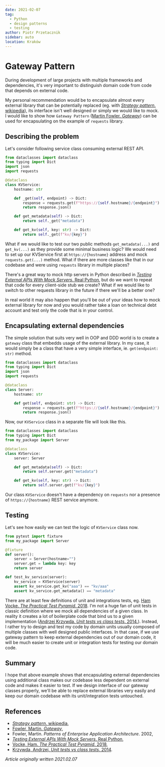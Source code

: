 ```yaml
---
date: 2021-02-07
tag:
  - Python
  - design patterns
  - testing
author: Piotr Przetacznik
sidebar: auto
location: Kraków
---
```


# Gateway Pattern

During development of large projects with multiple frameworks and dependencies, it's very important to distinguish domain code from code that depends on external code.

My personal recommendation would be to encapsulate almost every external library that can be potentially replaced (eg. with [*Strategy pattern*. wikipedia](https://en.wikipedia.org/wiki/Strategy_pattern)), its interface isn't well designed or simply we would like to mock. I would like to show how `Gateway Pattern` ([Martin Fowler. *Gateway*](https://martinfowler.com/eaaCatalog/gateway.html)) can be used for encapsulating on the example of `requests` library.

## Describing the problem

Let's consider following service class consuming external REST API.
```Python
from dataclasses import dataclass
from typing import Dict
import json
import requests

@dataclass
class KVService:
    hostname: str

    def _get(self, endpoint) -> Dict:
        response = requests.get(f"https://{self.hostname}/{endpoint}")
        return response.json()

    def get_metadata(self) -> Dict:
        return self._get("metadata")

    def get_kv(self, key: str) -> Dict:
        return self._get(f"kv/{key}")
```

What if we would like to test our two public methods `get_metadata(...)` and `get_kv(...)` as they provide some minimal business logic? We would need to set up our KVService first at `https://{hostname}` address and mock `requests.get(...)` method. What if there are more classes like that in our codebase and were using `requests` library in multiple places?

There's a great way to mock http servers in Python described in [*Testing External APIs With Mock Servers*. Real Python](https://realpython.com/testing-third-party-apis-with-mock-servers/#testing-the-mock-api), but do we want to repeat that code for every client-side stub we create? What if we would like to switch to other requests library in the future if there we'll be a better one?

In real world it may also happen that you'll be out of your ideas how to mock external library for now and you would rather take a loan on technical debt account and test only the code that is in your control.

## Encapsulating external dependencies

The simple solution that suits very well in OOP and DDD world is to create a `gateway` class that embedds usage of the external library. In my case, it would simply be a class that have a very simple interface, ie. `get(endpoint: str)` method.
```Python
from dataclasses import dataclass
from typing import Dict
import json
import requests

@dataclass
class Server:
    hostname: str

    def get(self, endpoint: str) -> Dict:
        response = requests.get(f"https://{self.hostname}/{endpoint}")
        return response.json()
```

Now, our `KVService` class in a separate file will look like this.
```Python
from dataclasses import dataclass
from typing import Dict
from my_package import Server

@dataclass
class KVService:
    server: Server

    def get_metadata(self) -> Dict:
        return self.server.get("metadata")

    def get_kv(self, key: str) -> Dict:
        return self.server.get(f"kv/{key}")
```
Our class `KVService` doesn't have a dependency on `requests` nor a presence of `https://{hostname}` REST service anymore.

## Testing

Let's see how easily we can test the logic of `KVService` class now.
```Python
from pytest import fixture
from my_package import Server

@fixture
def server():
    server = Server(hostname="")
    server.get = lambda key: key
    return server

def test_kv_service(server):
    kv_service = KVService(server)
    assert kv_service.get_kv("aaa") == "kv/aaa"
    assert kv_service.get_metadata() == "metadata"
```

There are at least few definitions of unit and integrations tests, eg. [Ham Vocke. *The Practical Test Pyramid*. 2018](https://martinfowler.com/articles/practical-test-pyramid.html). I'm not a huge fan of unit tests in classic definition where we mock all dependencies of a given class. In reality it creates a lot of boilerplate code that bind us to a given implementation ([Andrzej Krzywda. *Unit tests vs class tests*. 2014.](https://blog.arkency.com/2014/09/unit-tests-vs-class-tests/)). Instead, I rather try to design and test my code by domain units usually composed of multiple classes with well designed public interfaces. In that case, if we use gateway pattern to keep external dependencies out of our domain code, it will be much easier to create unit or integration tests for testing our domain code.

## Summary

I hope that above example shows that encapsulating external dependencies using additional class makes our codebase less dependent on external code and makes it easier to test. If we design interface of our gateway classes properly, we'll be able to replace external libraries very easily and keep our domain codebase with its unit/integration tests untouched.

## References

* [*Strategy pattern*. wikipedia](https://en.wikipedia.org/wiki/Strategy_pattern),
* [Fowler, Martin. *Gateway*](https://martinfowler.com/eaaCatalog/gateway.html),
* Fowler, Martin. *Patterns of Enterprise Application Architecture*. 2002,
* [*Testing External APIs With Mock Servers*. Real Python](https://realpython.com/testing-third-party-apis-with-mock-servers/#testing-the-mock-api),
* [Vocke, Ham. *The Practical Test Pyramid*. 2018](https://martinfowler.com/articles/practical-test-pyramid.html),
* [Krzywda, Andrzej. *Unit tests vs class tests*. 2014](https://blog.arkency.com/2014/09/unit-tests-vs-class-tests/).

*Article originally written 2021.02.07*
